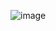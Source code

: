 
![image](https://user-images.githubusercontent.com/1423657/163052956-bf60f5a7-43de-459e-ad8e-ea0775d68e3d.png)
